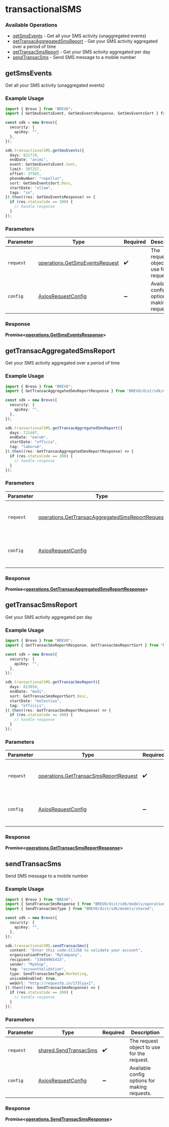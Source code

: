 # transactionalSMS

### Available Operations

* [getSmsEvents](#getsmsevents) - Get all your SMS activity (unaggregated events)
* [getTransacAggregatedSmsReport](#gettransacaggregatedsmsreport) - Get your SMS activity aggregated over a period of time
* [getTransacSmsReport](#gettransacsmsreport) - Get your SMS activity aggregated per day
* [sendTransacSms](#sendtransacsms) - Send SMS message to a mobile number

## getSmsEvents

Get all your SMS activity (unaggregated events)

### Example Usage

```typescript
import { Brevo } from "BREVO";
import { GetSmsEventsEvent, GetSmsEventsResponse, GetSmsEventsSort } from "BREVO/dist/sdk/models/operations";

const sdk = new Brevo({
  security: {
    apiKey: "",
  },
});

sdk.transactionalSMS.getSmsEvents({
  days: 821719,
  endDate: "animi",
  event: GetSmsEventsEvent.Sent,
  limit: 397257,
  offset: 37565,
  phoneNumber: "repellat",
  sort: GetSmsEventsSort.Desc,
  startDate: "ullam",
  tags: "in",
}).then((res: GetSmsEventsResponse) => {
  if (res.statusCode == 200) {
    // handle response
  }
});
```

### Parameters

| Parameter                                                                        | Type                                                                             | Required                                                                         | Description                                                                      |
| -------------------------------------------------------------------------------- | -------------------------------------------------------------------------------- | -------------------------------------------------------------------------------- | -------------------------------------------------------------------------------- |
| `request`                                                                        | [operations.GetSmsEventsRequest](../../models/operations/getsmseventsrequest.md) | :heavy_check_mark:                                                               | The request object to use for the request.                                       |
| `config`                                                                         | [AxiosRequestConfig](https://axios-http.com/docs/req_config)                     | :heavy_minus_sign:                                                               | Available config options for making requests.                                    |


### Response

**Promise<[operations.GetSmsEventsResponse](../../models/operations/getsmseventsresponse.md)>**


## getTransacAggregatedSmsReport

Get your SMS activity aggregated over a period of time

### Example Usage

```typescript
import { Brevo } from "BREVO";
import { GetTransacAggregatedSmsReportResponse } from "BREVO/dist/sdk/models/operations";

const sdk = new Brevo({
  security: {
    apiKey: "",
  },
});

sdk.transactionalSMS.getTransacAggregatedSmsReport({
  days: 721407,
  endDate: "earum",
  startDate: "officia",
  tag: "laborum",
}).then((res: GetTransacAggregatedSmsReportResponse) => {
  if (res.statusCode == 200) {
    // handle response
  }
});
```

### Parameters

| Parameter                                                                                                          | Type                                                                                                               | Required                                                                                                           | Description                                                                                                        |
| ------------------------------------------------------------------------------------------------------------------ | ------------------------------------------------------------------------------------------------------------------ | ------------------------------------------------------------------------------------------------------------------ | ------------------------------------------------------------------------------------------------------------------ |
| `request`                                                                                                          | [operations.GetTransacAggregatedSmsReportRequest](../../models/operations/gettransacaggregatedsmsreportrequest.md) | :heavy_check_mark:                                                                                                 | The request object to use for the request.                                                                         |
| `config`                                                                                                           | [AxiosRequestConfig](https://axios-http.com/docs/req_config)                                                       | :heavy_minus_sign:                                                                                                 | Available config options for making requests.                                                                      |


### Response

**Promise<[operations.GetTransacAggregatedSmsReportResponse](../../models/operations/gettransacaggregatedsmsreportresponse.md)>**


## getTransacSmsReport

Get your SMS activity aggregated per day

### Example Usage

```typescript
import { Brevo } from "BREVO";
import { GetTransacSmsReportResponse, GetTransacSmsReportSort } from "BREVO/dist/sdk/models/operations";

const sdk = new Brevo({
  security: {
    apiKey: "",
  },
});

sdk.transactionalSMS.getTransacSmsReport({
  days: 813054,
  endDate: "modi",
  sort: GetTransacSmsReportSort.Desc,
  startDate: "molestias",
  tag: "officiis",
}).then((res: GetTransacSmsReportResponse) => {
  if (res.statusCode == 200) {
    // handle response
  }
});
```

### Parameters

| Parameter                                                                                      | Type                                                                                           | Required                                                                                       | Description                                                                                    |
| ---------------------------------------------------------------------------------------------- | ---------------------------------------------------------------------------------------------- | ---------------------------------------------------------------------------------------------- | ---------------------------------------------------------------------------------------------- |
| `request`                                                                                      | [operations.GetTransacSmsReportRequest](../../models/operations/gettransacsmsreportrequest.md) | :heavy_check_mark:                                                                             | The request object to use for the request.                                                     |
| `config`                                                                                       | [AxiosRequestConfig](https://axios-http.com/docs/req_config)                                   | :heavy_minus_sign:                                                                             | Available config options for making requests.                                                  |


### Response

**Promise<[operations.GetTransacSmsReportResponse](../../models/operations/gettransacsmsreportresponse.md)>**


## sendTransacSms

Send SMS message to a mobile number

### Example Usage

```typescript
import { Brevo } from "BREVO";
import { SendTransacSmsResponse } from "BREVO/dist/sdk/models/operations";
import { SendTransacSmsType } from "BREVO/dist/sdk/models/shared";

const sdk = new Brevo({
  security: {
    apiKey: "",
  },
});

sdk.transactionalSMS.sendTransacSms({
  content: "Enter this code:CCJJG8 to validate your account",
  organisationPrefix: "MyCompany",
  recipient: "33689965433",
  sender: "MyShop",
  tag: "accountValidation",
  type: SendTransacSmsType.Marketing,
  unicodeEnabled: true,
  webUrl: "http://requestb.in/173lyyx1",
}).then((res: SendTransacSmsResponse) => {
  if (res.statusCode == 200) {
    // handle response
  }
});
```

### Parameters

| Parameter                                                      | Type                                                           | Required                                                       | Description                                                    |
| -------------------------------------------------------------- | -------------------------------------------------------------- | -------------------------------------------------------------- | -------------------------------------------------------------- |
| `request`                                                      | [shared.SendTransacSms](../../models/shared/sendtransacsms.md) | :heavy_check_mark:                                             | The request object to use for the request.                     |
| `config`                                                       | [AxiosRequestConfig](https://axios-http.com/docs/req_config)   | :heavy_minus_sign:                                             | Available config options for making requests.                  |


### Response

**Promise<[operations.SendTransacSmsResponse](../../models/operations/sendtransacsmsresponse.md)>**

